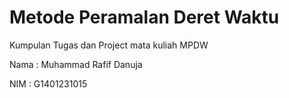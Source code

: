 # Metode Peramalan Deret Waktu

Kumpulan Tugas dan Project mata kuliah MPDW

Nama : Muhammad Rafif Danuja

NIM  : G1401231015
